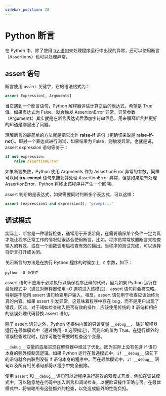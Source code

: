 ```yaml
---
sidebar_position: 28
---
```


# Python 断言



在 Python 中，除了使用 [try 语句](/python/python-exceptions/)来处理程序运行中出现的异常，还可以使用断言（Assertions）也可以处理异常。



## assert 语句

断言使用 `assert` 关键字，它的语法格式为：

```python showLineNumbers
assert Expression[, Arguments] 
```

当它遇到一个断言语句，Python 解释器评估计算之后的表达式，希望是 True 值。如果表达式为 False，就会触发 AssertionError 异常。异常参数（Arguments）其实就是在断言表达式后添加字符串信息，用来解释断言并更好的知道是哪里出了问题。

理解断言的最简单的方法就是把它比作 **raise-if** 语句（更确切来说是 **raise-if-not**）。即对一个表达式进行测试，如果结果为 False，则触发异常。也就是说，assert expression 语句等价于：

```python showLineNumbers
if not expression:
    raise AssertionError
```

如果断言失败，Python 使用 Arguments 作为 AssertionError 异常的参数。同样可以用 **try-except** 语句来捕获并处理 AssertionError 异常，但是如果没有处理 AssertionError，Python 将终止该程序并产生一个回溯。

assert 判断的是表达式，如果需要同时判断多个表达式，可以这样：

```python showLineNumbers
assert (expression1 and expression2), "prompt..."
```



## 调试模式

实际上，断言是一种理智检查，通常用于开发阶段，在需要确保某个条件一定为真才能让程序正常工作的情况就很适合使用断言。比如，程序员常常放置断言来检查输入的有效，或在一个函数调用后检查有效的输出。当程序的测试完成，可以选择将断言打开或关闭。

关闭断言的方法是在执行 Python 程序的时候加上 `-O` 参数，如下：

```shell
python -O 源文件
```

assert 语句不应用于必须执行以确保程序正确的代码，因为如果 Python 运行在最优模式中（通过对解释器使用 -O 选项进入该模式），assert 语句将会被忽略。特别是不能用 assert 语句检查用户输入，相反，assert 语句用于检查应该始终为真的内容。如果 assert 引发异常，这意味着程序中存在 bug，而不是用户出现了错误。因此，对于诸如检查输入是否有效的操作，应该使用传统的 if 语句和相应的错误处理代码替换 assert 语句。

除了 assert 语句之外，Python 还提供内置的只读变量 `__debug__`， 除非解释器运行在最优模式中（通过使用 `-O` 选项指定），否则它的值为 True。在运行额外的错误检查过程时，程序可能在需要时检查这个变量。

`__debug__` 变量的底层实现在解释器中经过了优化，因为实际上没有包含 if 语句本身的额外控制流逻辑。如果 Python 运行在普通模式中，`if __debug__` 语句下的语句就会内联到没有 if 语句本身的程序中。而在最优模式中，`if __debug__` 语句以及所有相关语句都将从程序中完全删除。

使用 `assert` 和 `__debug__` 语句可以对程序进行高效的双模式开发。例如在调试模式中，可以随意地在代码中加入断言和调试检查，以便验证操作正确与否。在最优模式中，将省略所有这些额外的检查，以免造成额外的性能负担。

